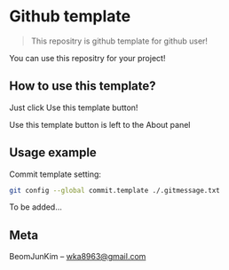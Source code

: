 # Github template
> This repositry is github template for github user!

You can use this repositry for your project!

## How to use this template?

Just click Use this template button!

Use this template button is left to the About panel

## Usage example

Commit template setting:

```sh
git config --global commit.template ./.gitmessage.txt
```

To be added...

## Meta

BeomJunKim – wka8963@gmail.com
